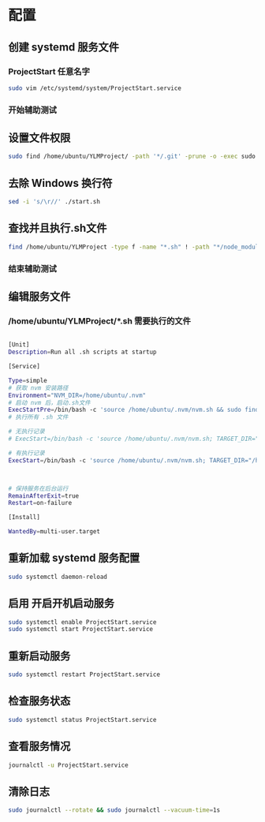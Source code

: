 # 配置

## 创建 systemd 服务文件
###  ProjectStart 任意名字

```bash
sudo vim /etc/systemd/system/ProjectStart.service

```

### 开始辅助测试
## 设置文件权限
```bash
sudo find /home/ubuntu/YLMProject/ -path '*/.git' -prune -o -exec sudo chmod 777 {} + ;
```

## 去除 Windows 换行符
```bash
sed -i 's/\r//' ./start.sh
```

## 查找并且执行.sh文件
```bash
find /home/ubuntu/YLMProject -type f -name "*.sh" ! -path "*/node_modules/*" ! -path "*/.git/*" | while read -r script_file; do sed -i "s/\r//" "$script_file"; echo "正在执行: $script_file"; bash "$script_file" & done
```
### 结束辅助测试

## 编辑服务文件
### /home/ubuntu/YLMProject/*.sh 需要执行的文件
```bash

[Unit]
Description=Run all .sh scripts at startup

[Service]

Type=simple
# 获取 nvm 安装路径
Environment="NVM_DIR=/home/ubuntu/.nvm"
# 启动 nvm 后，启动.sh文件
ExecStartPre=/bin/bash -c 'source /home/ubuntu/.nvm/nvm.sh && sudo find /home/ubuntu/YLMProject/ -path '*/.git' -prune -o -exec sudo chmod 777 {} + ;'
# 执行所有 .sh 文件

# 无执行记录
# ExecStart=/bin/bash -c 'source /home/ubuntu/.nvm/nvm.sh; TARGET_DIR="/home/ubuntu/YLMProject"; mkdir -p "$TARGET_DIR/logs"; find "$TARGET_DIR" -type f -name "*.sh" ! -path "*/node_modules/*" ! -path "*/.git/*" | while read -r script_file; do sed -i "s/\r//" "$script_file"; echo "正在执行: $script_file"; bash "$script_file" >> "$TARGET_DIR/logs/$(basename "$script_file").log" 2>&1 & done'

# 有执行记录
ExecStart=/bin/bash -c 'source /home/ubuntu/.nvm/nvm.sh; TARGET_DIR="/home/ubuntu/YLMProject"; find "$TARGET_DIR" -type f -name "*.sh" ! -path "*/node_modules/*" ! -path "*/.git/*" | while read -r script_file; do sed -i "s/\r//" "$script_file"; echo "正在执行: $script_file"; bash "$script_file" & done'



# 保持服务在后台运行
RemainAfterExit=true
Restart=on-failure

[Install]

WantedBy=multi-user.target

```









## 重新加载 systemd 服务配置


```bash
sudo systemctl daemon-reload

```

## 启用 开启开机启动服务
```bash
sudo systemctl enable ProjectStart.service
sudo systemctl start ProjectStart.service

```

## 重新启动服务
```bash
sudo systemctl restart ProjectStart.service
```

## 检查服务状态
```bash
sudo systemctl status ProjectStart.service
```

## 查看服务情况
```bash
journalctl -u ProjectStart.service

```

## 清除日志 
```bash
sudo journalctl --rotate && sudo journalctl --vacuum-time=1s
```
